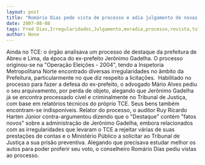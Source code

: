 ```yaml
---
layout: post
title: "Romário Dias pede vista de processo e adia julgamento de novas irregularidades na gestão Jerônimo Gadelha"
date: 2007-08-08
tags: Fred Dias,Irregularidades,Julgamento,moradia,processo,revista,tulio gadelha
author: None
---
```

Ainda no TCE: o &oacute;rg&atilde;o&nbsp;analisava um processo de destaque da prefeitura de Abreu e Lima, da &eacute;poca do ex-prefeito Jer&ocirc;nimo Gadelha. O&nbsp;processo originou-se na &quot;Opera&ccedil;&atilde;o Elei&ccedil;&otilde;es - 2004&quot;, tendo a Inspetoria Metropolitana Norte encontrado diversas irregularidades no &acirc;mbito da Prefeitura, particularmente no que diz respeito a licita&ccedil;&otilde;es.&nbsp;
Habilitado no processo para fazer a defesa do ex-prefeito, o advogado M&aacute;rio Alves pediu o seu arquivamento, por perda de objeto, alegando que Jer&ocirc;nimo Gadelha j&aacute; se encontra processado c&iacute;vel e criminalmente no Tribunal de Justi&ccedil;a, com base em relat&oacute;rios t&eacute;cnicos do pr&oacute;prio TCE. Seus bens tamb&eacute;m encontram-se indispon&iacute;veis. 
Relator do processo, o auditor Ruy Ricardo Harten J&uacute;nior contra-argumentou dizendo que o &quot;Destaque&quot; cont&eacute;m &quot;fatos novos&quot; sobre a administra&ccedil;&atilde;o de Jer&ocirc;nimo Gadelha, embora relacionados com as irregularidades que levaram o TCE a rejeitar v&aacute;rias de suas presta&ccedil;&otilde;es de contas e o Minist&eacute;rio P&uacute;blico a solicitar ao Tribunal de Justi&ccedil;a a sua pris&atilde;o preventiva.
Alegando que precisava estudar melhor os autos para poder proferir seu voto, o conselheiro Rom&aacute;rio Dias pediu vistas ao processo. 